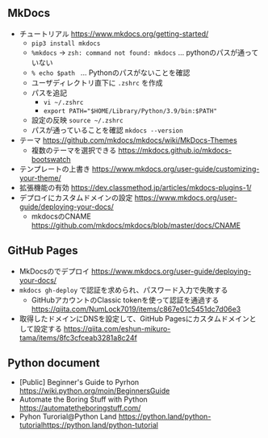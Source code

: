 ## MkDocs

- チュートリアル https://www.mkdocs.org/getting-started/
    - `pip3 install mkdocs`
    - `%mkdocs` -> `zsh: command not found: mkdocs` ... pythonのパスが通っていない
    - `% echo $path ` ... Pythonのパスがないことを確認
    - ユーザディレクトリ直下に `.zshrc` を作成
    - パスを追記
        - `vi ~/.zshrc`
        - `export PATH="$HOME/Library/Python/3.9/bin:$PATH"`
    - 設定の反映 `source ~/.zshrc`
    - パスが通っていることを確認 `mkdocs --version`
- テーマ https://github.com/mkdocs/mkdocs/wiki/MkDocs-Themes
    - 複数のテーマを選択できる https://mkdocs.github.io/mkdocs-bootswatch
- テンプレートの上書き https://www.mkdocs.org/user-guide/customizing-your-theme/
- 拡張機能の有効 https://dev.classmethod.jp/articles/mkdocs-plugins-1/
- デプロイにカスタムドメインの設定 https://www.mkdocs.org/user-guide/deploying-your-docs/
    - mkdocsのCNAME https://github.com/mkdocs/mkdocs/blob/master/docs/CNAME

## GitHub Pages

- MkDocsのでデプロイ https://www.mkdocs.org/user-guide/deploying-your-docs/
- `mkdocs gh-deploy` で認証を求められ、パスワード入力で失敗する
    - GitHubアカウントのClassic tokenを使って認証を通過する https://qiita.com/NumLock7019/items/c867e01c5451dc7d06e3
- 取得したドメインにDNSを設定して、GitHub Pagesにカスタムドメインとして設定する https://qiita.com/eshun-mikuro-tama/items/8fc3cfceab3281a8c24f

## Python document

- [Public] Beginner's Guide to Pyrhon https://wiki.python.org/moin/BeginnersGuide
- Automate the Boring Stuff with Python https://automatetheboringstuff.com/
- Pyhon Turorial@Python Land https://python.land/python-tutorialhttps://python.land/python-tutorial